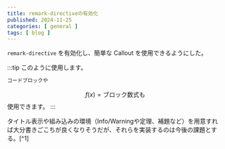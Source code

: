 ```yaml
---
title: remark-directiveの有効化
published: 2024-11-25
categories: [ general ]
tags: [ blog ]
---
```


`remark-directive` を有効化し、簡単な Callout を使用できるようにした。

:::tip
このように使用します。
```txt sample.txt
コードブロックや
```
$$
    f(x) = \text{ブロック数式も}
$$
使用できます。
:::

タイトル表示や組み込みの環境（Info/Warningや定理、補題など）を用意すれば大分書きごこちが良くなりそうだが、それらを実装するのは今後の課題とする。[^1]
